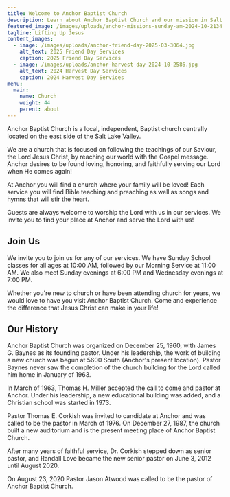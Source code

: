 ```yaml
---
title: Welcome to Anchor Baptist Church
description: Learn about Anchor Baptist Church and our mission in Salt Lake City
featured_image: /images/uploads/anchor-missions-sunday-am-2024-10-2134.jpg
tagline: Lifting Up Jesus
content_images:
  - image: /images/uploads/anchor-friend-day-2025-03-3064.jpg
    alt_text: 2025 Friend Day Services
    caption: 2025 Friend Day Services
  - image: /images/uploads/anchor-harvest-day-2024-10-2586.jpg
    alt_text: 2024 Harvest Day Services
    caption: 2024 Harvest Day Services
menu:
  main:
    name: Church
    weight: 44
    parent: about
---
```


Anchor Baptist Church is a local, independent, Baptist church centrally located on the east side of the Salt Lake Valley.

We are a church that is focused on following the teachings of our Saviour, the Lord Jesus Christ, by reaching our world with the Gospel message. Anchor desires to be found loving, honoring, and faithfully serving our Lord when He comes again!

At Anchor you will find a church where your family will be loved! Each service you will find Bible teaching and preaching as well as songs and hymns that will stir the heart.

Guests are always welcome to worship the Lord with us in our services. We invite you to find your place at Anchor and serve the Lord with us!

## Join Us

We invite you to join us for any of our services. We have Sunday School classes for all ages at 10:00 AM, followed by our Morning Service at 11:00 AM. We also meet Sunday evenings at 6:00 PM and Wednesday evenings at 7:00 PM.

Whether you're new to church or have been attending church for years, we would love to have you visit Anchor Baptist Church. Come and experience the difference that Jesus Christ can make in your life!

## Our History

Anchor Baptist Church was organized on December 25, 1960, with James G. Baynes as its founding pastor. Under his leadership, the work of building a new church was begun at 5600 South (Anchor's present location). Pastor Baynes never saw the completion of the church building for the Lord called him home in January of 1963.

In March of 1963, Thomas H. Miller accepted the call to come and pastor at Anchor. Under his leadership, a new educational building was added, and a Christian school was started in 1973.

Pastor Thomas E. Corkish was invited to candidate at Anchor and was called to be the pastor in March of 1976. On December 27, 1987, the church built a new auditorium and is the present meeting place of Anchor Baptist Church.

After many years of faithful service, Dr. Corkish stepped down as senior pastor, and Randall Love became the new senior pastor on June 3, 2012 until August 2020.

On August 23, 2020 Pastor Jason Atwood was called to be the pastor of Anchor Baptist Church. 
